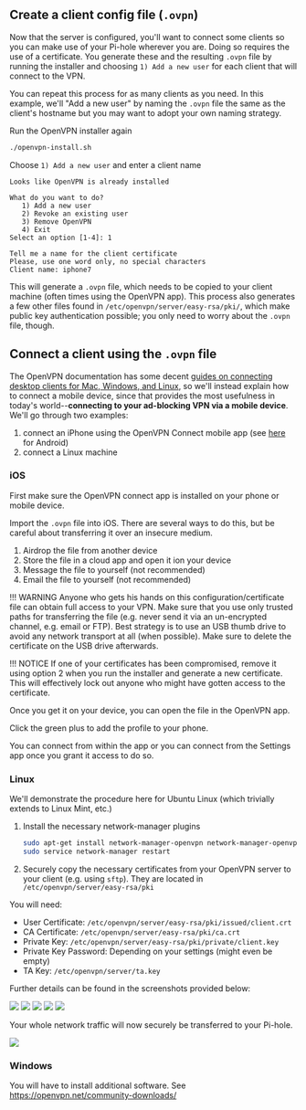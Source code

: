 ## Create a client config file (`.ovpn`)

Now that the server is configured, you'll want to connect some clients so you can make use of your Pi-hole wherever you are.  Doing so requires the use of a certificate.  You generate these and the resulting `.ovpn` file by running the installer and choosing `1) Add a new user` for each client that will connect to the VPN.

You can repeat this process for as many clients as you need.  In this example, we'll "Add a new user" by naming the `.ovpn` file the same as the client's hostname but you may want to adopt your own naming strategy.

Run the OpenVPN installer again

```bash
./openvpn-install.sh
```

Choose `1) Add a new user` and enter a client name

```text
Looks like OpenVPN is already installed

What do you want to do?
   1) Add a new user
   2) Revoke an existing user
   3) Remove OpenVPN
   4) Exit
Select an option [1-4]: 1

Tell me a name for the client certificate
Please, use one word only, no special characters
Client name: iphone7
```

This will generate a `.ovpn` file, which needs to be copied to your client machine (often times using the OpenVPN app).  This process also generates a few other files found in `/etc/openvpn/server/easy-rsa/pki/`, which make public key authentication possible; you only need to worry about the `.ovpn` file, though.

## Connect a client using the `.ovpn` file

The OpenVPN documentation has some decent [guides on connecting desktop clients for Mac, Windows, and Linux](https://openvpn.net/vpn-server-resources/), so we'll instead explain how to connect a mobile device, since that provides the most usefulness in today's world--**connecting to your ad-blocking VPN via a mobile device**.  We'll go through two examples:

1. connect an iPhone using the OpenVPN Connect mobile app (see [here](android-client.md) for Android)
2. connect a Linux machine

### iOS

First make sure the OpenVPN connect app is installed on your phone or mobile device.

Import the `.ovpn` file into iOS.  There are several ways to do this, but be careful about transferring it over an insecure medium.

1. Airdrop the file from another device
2. Store the file in a cloud app and open it ion your device
3. Message the file to yourself (not recommended)
4. Email the file to yourself (not recommended)

!!! WARNING
    Anyone who gets his hands on this configuration/certificate file can obtain full access to your VPN. Make sure that you use only trusted paths for transferring the file (e.g. never send it via an un-encrypted channel, e.g. email or FTP). Best strategy is to use an USB thumb drive to avoid any network transport at all (when possible). Make sure to delete the certificate on the USB drive afterwards.

!!! NOTICE
    If one of your certificates has been compromised, remove it using option 2 when you run the installer and generate a new certificate. This will effectively lock out anyone who might have gotten access to the certificate.

Once you get it on your device, you can open the file in the OpenVPN app.

Click the green plus to add the profile to your phone.

You can connect from within the app or you can connect from the Settings app once you grant it access to do so.

### Linux

We'll demonstrate the procedure here for Ubuntu Linux (which trivially extends to Linux Mint, etc.)

1. Install the necessary network-manager plugins

    ```bash
    sudo apt-get install network-manager-openvpn network-manager-openvpn-gnome
    sudo service network-manager restart
    ```

2. Securely copy the necessary certificates from your OpenVPN server to your client (e.g. using `sftp`). They are located in `/etc/openvpn/server/easy-rsa/pki`

You will need:

* User Certificate: `/etc/openvpn/server/easy-rsa/pki/issued/client.crt`
* CA Certificate: `/etc/openvpn/server/easy-rsa/pki/ca.crt`
* Private Key: `/etc/openvpn/server/easy-rsa/pki/private/client.key`
* Private Key Password: Depending on your settings (might even be empty)
* TA Key: `/etc/openvpn/server/ta.key`

Further details can be found in the screenshots provided below:

![](NetworkManager3.png)
![](NetworkManager4.png)
![](NetworkManager5.png)
![](NetworkManager6.png)
![](NetworkManager7.png)

Your whole network traffic will now securely be transferred to your Pi-hole.

![](VPNclients.png)

### Windows

You will have to install additional software. See <https://openvpn.net/community-downloads/>

